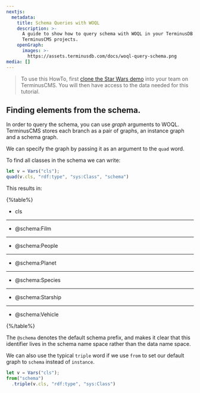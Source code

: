 ```yaml
---
nextjs:
  metadata:
    title: Schema Queries with WOQL
    description: >-
      A guide to show how to query schema with WOQL in your TerminusDB and
      TerminusCMS projects.
    openGraph:
      images: >-
        https://assets.terminusdb.com/docs/woql-query-schema.png
media: []
---
```


> To use this HowTo, first [clone the Star Wars demo](/docs/clone-a-demo-terminuscms-project/) into your team on TerminusCMS. You will then have access to the data needed for this tutorial.

## Finding elements from the schema.

In order to query the schema, you can use _graph_ arguments to WOQL. TerminusCMS stores each branch as a pair of graphs, an instance graph and a schema graph.

We can specify the graph by passing it as an argument to the `quad` word.

To find all classes in the schema we can write:

```javascript
let v = Vars("cls");
quad(v.cls, "rdf:type", "sys:Class", "schema")
```

This results in:

{%table%}

- cls
---
- @schema:Film
---
- @schema:People
---
- @schema:Planet
---
- @schema:Species
---
- @schema:Starship
---
- @schema:Vehicle

{%/table%}

The `@schema` denotes the default schema prefix, and makes it clear that this identifier lives in the schema name space rather than the data name space.

We can also use the typical `triple` word if we use `from` to set our default graph to `schema` instead of `instance`.

```javascript
let v = Vars("cls");
from("schema")
  .triple(v.cls, "rdf:type", "sys:Class")
```